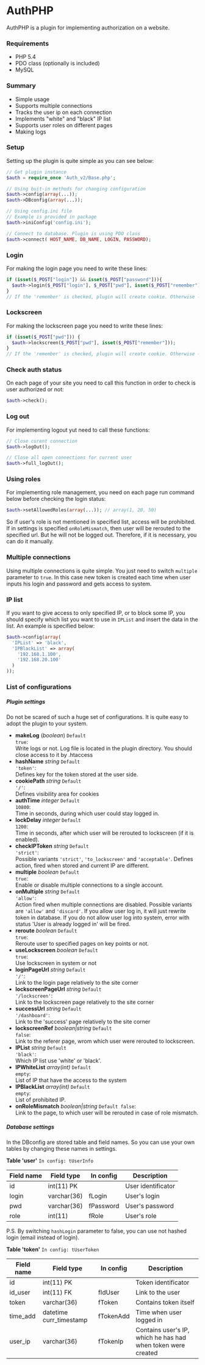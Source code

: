 # AuthPHP
AuthPHP is a plugin for implementing authorization on a website.

### Requirements
- PHP 5.4
- PDO class (optionally is included)
- MySQL

### Summary
- Simple usage
- Supports multiple connections
- Tracks the user ip on each connection
- Implements "white" and "black" IP list
- Supports user roles on different pages
- Making logs 

### Setup
Setting up the plugin is quite simple as you can see below:
```php
// Get plugin instance
$auth = require_once 'Auth_v2/Base.php';

// Using buit-in methods for changing configuration
$auth->config(array(...));
$auth->DBconfig(array(...));

// Using config.ini file
// Example is provided in package
$auth->iniConfig('config.ini');

// Connect to database. Plugin is using PDO class
$auth->connect( HOST_NAME, DB_NAME, LOGIN, PASSWORD);
```

### Login
For making the login page you need to write these lines:
```php
if (isset($_POST["login"]) && isset($_POST["password"])){
  $auth->login($_POST["login"], $_POST["pwd"], isset($_POST["remember"]));
}
// If the 'remember' is checked, plugin will create cookie. Otherwise - session.
```

### Lockscreen
For making the lockscreen page you need to write these lines:
```php
if (isset($_POST["pwd"])) {
  $auth->lockscreen($_POST["pwd"], isset($_POST["remember"]));
}
// If the 'remember' is checked, plugin will create cookie. Otherwise - session.
```

### Check auth status
On each page of your site you need to call this function in order to check is user authorized or not:
```php
$auth->check();
```

### Log out
For implementing logout yut need to call these functions:
```php
// Close curent connection
$auth->logOut();

// Close all open connections for current user
$auth->full_logOut();
```

### Using roles
For implementing role management, you need on each page run command below before checking the login status:
```php
$auth->setAllowedRoles(array(...)); // array(1, 20, 50)
```
So if user's role is not mentioned in specified list, access will be prohibited. If in settings is specified <code>onRoleMismatch</code>, then user will be rerouted to the specified url. But he will not be logged out. Therefore, if it is necessary, you can do it manually.

### Multiple connections
Using multiple connections is quite simple. You just need to switch <code>multiple</code> parameter to <code>true</code>. In this case new token is created each time when user inputs his login and password and gets access to system.

### IP list
If you want to give access to only specified IP, or to block some IP, you should specify which list you want to use in <code>IPList</code> and insert the data in the list. An example is specified below:
```php
$auth->config(array(
  'IPList' => 'black',
  'IPBlackList' => array(
    '192.168.1.100',
    '192.168.20.100'
  )
));
```

### List of configurations
##### Plugin settings
Do not be scared of such a huge set of configurations. It is quite easy to adopt the plugin to your system.

- **makeLog** (*boolean*) <code>Default true</code>:<br> Write logs or not. Log file is located in the plugin directory. You should close access to it by .htaccess<br>
- **hashName** *string* <code>Default 'token'</code>:<br> Defines key for the token stored at the user side.<br>
- **cookiePath** *string* <code>Default '/'</code>:<br> Defines visibility area for cookies<br>
- **authTime** *integer* <code>Default 10800</code>:<br> Time in seconds, during which user could stay logged in.<br>
- **lockDelay** *integer* <code>Default 1200</code>:<br> Time in seconds, after which user will be rerouted to lockscreen (if it is enabled).<br>
- **checkIPToken** *string* <code>Default 'strict'</code>:<br> Possible variants <code>'strict'</code>, <code>'to_lockscreen'</code> and <code>'acceptable'</code>. Defines action, fired when stored and current IP are different.<br>
- **multiple** *boolean* <code>Default true</code>:<br> Enable or disable multiple connections to a single account.<br>
- **onMultiple** *string* <code>Default 'allow'</code>:<br> Action fired when multiple connections are disabled. Possible variants are <code>'allow'</code> and <code>'discard'</code>. If you allow user log in, it will just rewrite token in database. If you do not allow user log into system, error with status 'User is already logged in' will be fired.<br>
- **reroute** *boolean* <code>Default true</code>:<br> Reroute user to specified pages on key points or not.<br>
- **useLockscreen** *boolean* <code>Default true</code>:<br> Use lockscreen in system or not<br>
- **loginPageUrl** *string* <code>Default '/'</code>:<br> Link to the login page relatively to the site corner<br>
- **lockscreenPageUrl** *string* <code>Default '/lockscreen'</code>:<br> Link to the lockscreen page relatively to the site corner<br>
- **successUrl** *string* <code>Default '/dashboard'</code>:<br> Link to the 'success' page relatively to the site corner<br>
- **lockscreenRef** *boolean|string* <code>Default false</code>:<br> Link to the referer page, wrom which user were rerouted to lockscreen.<br>
- **IPList** *string* <code>Default 'black'</code>:<br> Which IP list use 'white' or 'black'.<br>
- **IPWhiteList** *array(int)* <code>Default empty</code>:<br> List of IP that have the access to the system<br>
- **IPBlackList** *array(int)* <code>Default empty</code>:<br> List of prohibited IP.<br>
- **onRoleMismatch** *boolean|string* <code>Default false</code>:<br> Link to the page, to which user will be rerouted in case of role mismatch.

##### Database settings
In the DBconfig are stored table and field names. So you can use your own tables by changing these names in settings.

**Table 'user'** <code>In config: tUserInfo</code>

| Field name | Field type  | In config | Description        |
|------------|-------------|-----------|--------------------|
| id         | int(11) PK  |           | User identificator |
| login      | varchar(36) | fLogin    | User's login       |
| pwd        | varchar(36) | fPassword | User's password    |
| role       | int(11)     | fRole     | User's role        | 

P.S. By switching <code>hashLogin</code> parameter to false, you can use not hashed login (email instead of login).


**Table 'token'** <code>In config: tUserToken</code>

| Field name | Field type  | In config | Description        |
|------------|-------------|-----------|--------------------|
| id         | int(11) PK  |           | Token identificator |
| id_user    | int(11) FK  | fIdUser   | Link to the user |
| token      | varchar(36) | fToken    | Contains token itself |
| time_add   | datetime curr_timestamp | fTokenAdd | Time when user logged in |
| user_ip    | varchar(36) | fTokenIp  | Contains user's IP, which he has had when token were created |
